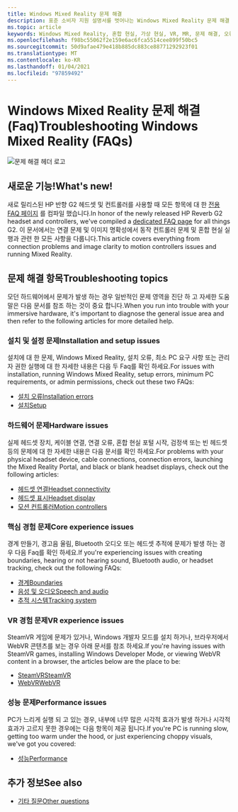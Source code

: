 ```yaml
---
title: Windows Mixed Reality 문제 해결
description: 표준 소비자 지원 설명서를 벗어나는 Windows Mixed Reality 문제 해결.
ms.topic: article
keywords: Windows Mixed Reality, 혼합 현실, 가상 현실, VR, MR, 문제 해결, 오류, 도움말, 지원
ms.openlocfilehash: f98bc55062f2e159e6ac6fca5514cee899f50bc5
ms.sourcegitcommit: 50d9afae479e418b885dc883ce88771292923f01
ms.translationtype: MT
ms.contentlocale: ko-KR
ms.lasthandoff: 01/04/2021
ms.locfileid: "97859492"
---
```

# <a name="troubleshooting-windows-mixed-reality-faqs"></a><span data-ttu-id="feca0-104">Windows Mixed Reality 문제 해결 (Faq)</span><span class="sxs-lookup"><span data-stu-id="feca0-104">Troubleshooting Windows Mixed Reality (FAQs)</span></span>

![문제 해결 헤더 로고](images/1050px-Mixedrealityportal.png)

## <a name="whats-new"></a><span data-ttu-id="feca0-106">새로운 기능!</span><span class="sxs-lookup"><span data-stu-id="feca0-106">What's new!</span></span>

<span data-ttu-id="feca0-107">새로 릴리스된 HP 반향 G2 헤드셋 및 컨트롤러를 사용할 때 모든 항목에 대 한 [전용 FAQ 페이지](reverbG2-faq.md) 를 컴파일 했습니다.</span><span class="sxs-lookup"><span data-stu-id="feca0-107">In honor of the newly released HP Reverb G2 headset and controllers, we've compiled a [dedicated FAQ page](reverbG2-faq.md) for all things G2.</span></span> <span data-ttu-id="feca0-108">이 문서에서는 연결 문제 및 이미지 명확성에서 동작 컨트롤러 문제 및 혼합 현실 실행과 관련 한 모든 사항을 다룹니다.</span><span class="sxs-lookup"><span data-stu-id="feca0-108">This article covers everything from connection problems and image clarity to motion controllers issues and running Mixed Reality.</span></span>

## <a name="troubleshooting-topics"></a><span data-ttu-id="feca0-109">문제 해결 항목</span><span class="sxs-lookup"><span data-stu-id="feca0-109">Troubleshooting topics</span></span>

<span data-ttu-id="feca0-110">모던 하드웨어에서 문제가 발생 하는 경우 일반적인 문제 영역을 진단 하 고 자세한 도움말은 다음 문서를 참조 하는 것이 중요 합니다.</span><span class="sxs-lookup"><span data-stu-id="feca0-110">When you run into trouble with your immersive hardware, it's important to diagnose the general issue area and then refer to the following articles for more detailed help.</span></span> 

### <a name="installation-and-setup-issues"></a><span data-ttu-id="feca0-111">설치 및 설정 문제</span><span class="sxs-lookup"><span data-stu-id="feca0-111">Installation and setup issues</span></span>

<span data-ttu-id="feca0-112">설치에 대 한 문제, Windows Mixed Reality, 설치 오류, 최소 PC 요구 사항 또는 관리자 권한 실행에 대 한 자세한 내용은 다음 두 Faq를 확인 하세요.</span><span class="sxs-lookup"><span data-stu-id="feca0-112">For issues with installation, running Windows Mixed Reality, setup errors, minimum PC requirements, or admin permissions, check out these two FAQs:</span></span>

- [<span data-ttu-id="feca0-113">설치 오류</span><span class="sxs-lookup"><span data-stu-id="feca0-113">Installation errors</span></span>](installation_errors.md)
- [<span data-ttu-id="feca0-114">설치</span><span class="sxs-lookup"><span data-stu-id="feca0-114">Setup</span></span>](wmr-setup-faq.md)

### <a name="hardware-issues"></a><span data-ttu-id="feca0-115">하드웨어 문제</span><span class="sxs-lookup"><span data-stu-id="feca0-115">Hardware issues</span></span>

<span data-ttu-id="feca0-116">실제 헤드셋 장치, 케이블 연결, 연결 오류, 혼합 현실 포털 시작, 검정색 또는 빈 헤드셋 등의 문제에 대 한 자세한 내용은 다음 문서를 확인 하세요.</span><span class="sxs-lookup"><span data-stu-id="feca0-116">For problems with your physical headset device, cable connections, connection errors, launching the Mixed Reality Portal, and black or blank headset displays, check out the following articles:</span></span>

- [<span data-ttu-id="feca0-117">헤드셋 연결</span><span class="sxs-lookup"><span data-stu-id="feca0-117">Headset connectivity</span></span>](headset-connectivity.md)
- [<span data-ttu-id="feca0-118">헤드셋 표시</span><span class="sxs-lookup"><span data-stu-id="feca0-118">Headset display</span></span>](headset-display.md)
- [<span data-ttu-id="feca0-119">모션 컨트롤러</span><span class="sxs-lookup"><span data-stu-id="feca0-119">Motion controllers</span></span>](motion-controller-problems.md)

### <a name="core-experience-issues"></a><span data-ttu-id="feca0-120">핵심 경험 문제</span><span class="sxs-lookup"><span data-stu-id="feca0-120">Core experience issues</span></span>

<span data-ttu-id="feca0-121">경계 만들기, 경고음 울림, Bluetooth 오디오 또는 헤드셋 추적에 문제가 발생 하는 경우 다음 Faq를 확인 하세요.</span><span class="sxs-lookup"><span data-stu-id="feca0-121">If you're experiencing issues with creating boundaries, hearing or not hearing sound, Bluetooth audio, or headset tracking, check out the following FAQs:</span></span>

- [<span data-ttu-id="feca0-122">경계</span><span class="sxs-lookup"><span data-stu-id="feca0-122">Boundaries</span></span>](boundary-questions.md)
- [<span data-ttu-id="feca0-123">음성 및 오디오</span><span class="sxs-lookup"><span data-stu-id="feca0-123">Speech and audio</span></span>](speech-and-audio.md)
- [<span data-ttu-id="feca0-124">추적 시스템</span><span class="sxs-lookup"><span data-stu-id="feca0-124">Tracking system</span></span>](tracking.md)

### <a name="vr-experience-issues"></a><span data-ttu-id="feca0-125">VR 경험 문제</span><span class="sxs-lookup"><span data-stu-id="feca0-125">VR experience issues</span></span>

<span data-ttu-id="feca0-126">SteamVR 게임에 문제가 있거나, Windows 개발자 모드를 설치 하거나, 브라우저에서 WebVR 콘텐츠를 보는 경우 아래 문서를 참조 하세요.</span><span class="sxs-lookup"><span data-stu-id="feca0-126">If you're having issues with SteamVR games, installing Windows Developer Mode, or viewing WebVR content in a browser, the articles below are the place to be:</span></span>

- [<span data-ttu-id="feca0-127">SteamVR</span><span class="sxs-lookup"><span data-stu-id="feca0-127">SteamVR</span></span>](steamvr-questions.md)
- [<span data-ttu-id="feca0-128">WebVR</span><span class="sxs-lookup"><span data-stu-id="feca0-128">WebVR</span></span>](webvr-questions.md)

### <a name="performance-issues"></a><span data-ttu-id="feca0-129">성능 문제</span><span class="sxs-lookup"><span data-stu-id="feca0-129">Performance issues</span></span> 

<span data-ttu-id="feca0-130">PC가 느리게 실행 되 고 있는 경우, 내부에 너무 많은 시각적 효과가 발생 하거나 시각적 효과가 고르지 못한 경우에는 다음 항목이 제공 됩니다.</span><span class="sxs-lookup"><span data-stu-id="feca0-130">If you're PC is running slow, getting too warm under the hood, or just experiencing choppy visuals, we've got you covered:</span></span>

- [<span data-ttu-id="feca0-131">성능</span><span class="sxs-lookup"><span data-stu-id="feca0-131">Performance</span></span>](performance-questions.md)

## <a name="see-also"></a><span data-ttu-id="feca0-132">추가 정보</span><span class="sxs-lookup"><span data-stu-id="feca0-132">See also</span></span>
- [<span data-ttu-id="feca0-133">기타 질문</span><span class="sxs-lookup"><span data-stu-id="feca0-133">Other questions</span></span>](other-questions.md)
